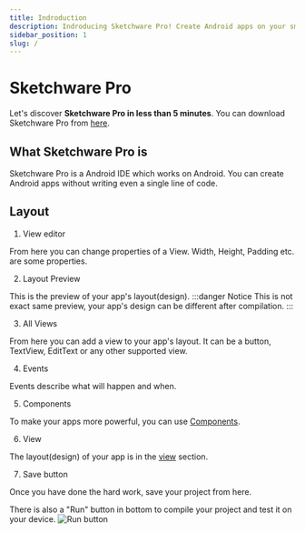 ```yaml
---
title: Indroduction
description: Indroducing Sketchware Pro! Create Android apps on your smartphone, without writing even a single line of code.
sidebar_position: 1
slug: /
---
```


# Sketchware Pro

Let's discover **Sketchware Pro in less than 5 minutes**.
You can download Sketchware Pro from [here](https://github.com/Sketchware-Pro/Sketchware-Pro/releases).
## What Sketchware Pro is
Sketchware Pro is a Android IDE which works on Android. You can create Android apps without writing even a single line of code.
## Layout

1. View editor

From here you can change properties of a View. Width, Height, Padding etc. are some properties.

2. Layout Preview

This is the preview of your app's layout(design).
:::danger Notice
This is not exact same preview, your app's design can be different after compilation.
:::

3. All Views

From here you can add a view to your app's layout. It can be a button, TextView, EditText or any other supported view.


4. Events

Events describe what will happen and when.

5. Components

To make your apps more powerful, you can use [Components](category/components).

6. View

The layout(design) of your app is in the [view](category/views) section.

7. Save button

Once you have done the hard work, save your project from here.

There is also a "Run" button in bottom to compile your project and test it on your device.
![Run button](/img/run.jpg)
